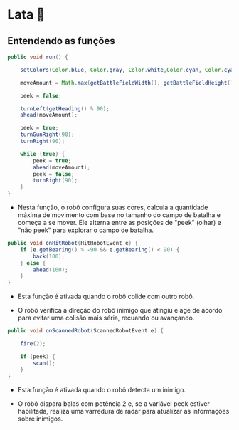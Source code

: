 # Lata 🤖

## Entendendo as funções

```Java
public void run() {

    setColors(Color.blue, Color.gray, Color.white,Color.cyan, Color.cyan);

    moveAmount = Math.max(getBattleFieldWidth(), getBattleFieldHeight());

    peek = false;

    turnLeft(getHeading() % 90);
    ahead(moveAmount);

    peek = true;
    turnGunRight(90);
    turnRight(90);

    while (true) {
        peek = true;
        ahead(moveAmount);
        peek = false;
        turnRight(90);
    }
}
```

- Nesta função, o robô configura suas cores, calcula a quantidade máxima de movimento com base no tamanho do campo de batalha e começa a se mover. Ele alterna entre as posições de "peek" (olhar) e "não peek" para explorar o campo de batalha.

```Java
public void onHitRobot(HitRobotEvent e) {
    if (e.getBearing() > -90 && e.getBearing() < 90) {
        back(100);
    } else {
        ahead(100);
    }
}
```

- Esta função é ativada quando o robô colide com outro robô.

- O robô verifica a direção do robô inimigo que atingiu e age de acordo para evitar uma colisão mais séria, recuando ou avançando.

```Java
public void onScannedRobot(ScannedRobotEvent e) {

    fire(2);

    if (peek) {
        scan();
    }
}
```

- Esta função é ativada quando o robô detecta um inimigo.

- O robô dispara balas com potência 2 e, se a variável peek estiver habilitada, realiza uma varredura de radar para atualizar as informações sobre inimigos.
